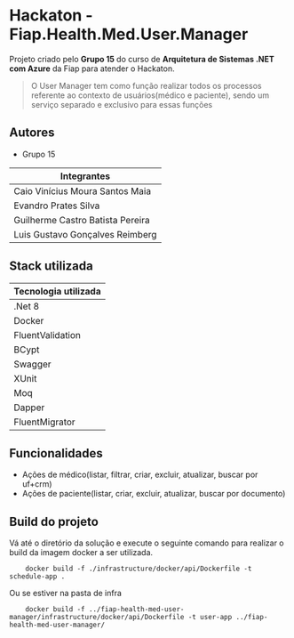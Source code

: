 # Hackaton - Fiap.Health.Med.User.Manager

Projeto criado pelo **Grupo 15** do curso de **Arquitetura de Sistemas .NET com Azure** da Fiap para atender o Hackaton.

> O User Manager tem como função realizar todos os processos referente ao contexto de usuários(médico e paciente), sendo um serviço separado e exclusivo para essas funções


## Autores

- Grupo 15

|Integrantes
|--|
| Caio Vinícius Moura Santos Maia |
| Evandro Prates Silva |
| Guilherme Castro Batista Pereira |
| Luis Gustavo Gonçalves Reimberg |


## Stack utilizada

|Tecnologia utilizada|
|--|
|.Net 8|
|Docker|
|FluentValidation|
|BCypt|
|Swagger|
|XUnit|
|Moq|
|Dapper|
|FluentMigrator|


## Funcionalidades

- Ações de médico(listar, filtrar, criar, excluir, atualizar, buscar por uf+crm)
- Ações de paciente(listar, criar, excluir, atualizar, buscar por documento)


## Build do projeto
Vá até o diretório da solução e execute o seguinte comando para realizar o build da imagem docker a ser utilizada.

``` shell
    docker build -f ./infrastructure/docker/api/Dockerfile -t schedule-app .
```

Ou se estiver na pasta de infra

``` shell
    docker build -f ../fiap-health-med-user-manager/infrastructure/docker/api/Dockerfile -t user-app ../fiap-health-med-user-manager/
```
